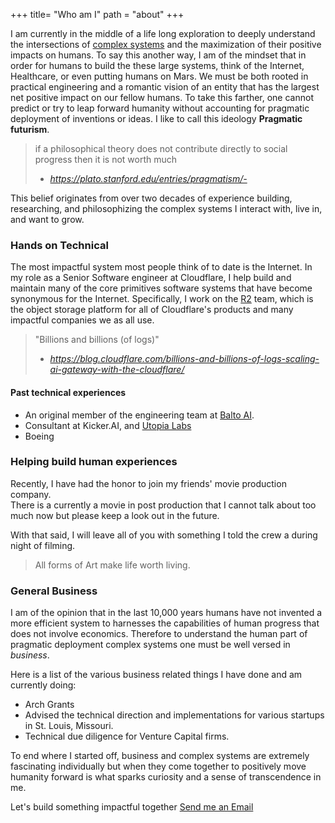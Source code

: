 +++
title= "Who am I"
path = "about"
+++


I am currently in the middle of a life long exploration to deeply understand the intersections of  [complex systems](https://link.springer.com/article/10.1007/s10699-023-09917-w) and the maximization of their positive impacts on humans. To say this another way, I am of the mindset that in order for humans to build the these large systems, think of the Internet, Healthcare, or even putting humans on Mars. We must be both rooted in practical engineering and a romantic vision of an entity that has the largest net positive impact on our fellow humans. To take this farther, one cannot predict or try to leap forward humanity without accounting for pragmatic deployment of inventions or ideas. I like to call this ideology **Pragmatic futurism**.


> if a philosophical theory does not contribute directly to social progress then it is not worth much
> - <cite>https://plato.stanford.edu/entries/pragmatism/- </cite>


This belief originates from over two decades of experience building, researching, and philosophizing the complex systems I interact with, live in, and want to grow.


### Hands on Technical


The most impactful system most people think of to date is the Internet. In my role as a Senior Software engineer at Cloudflare, I help build and maintain many of the core primitives software systems that have become synonymous for the Internet.
Specifically, I work on the [R2](https://developers.cloudflare.com/r2/) team, which is the object storage platform for all of Cloudflare's products and many impactful companies we as all use. 
>"Billions and billions (of logs)"
> - <cite>https://blog.cloudflare.com/billions-and-billions-of-logs-scaling-ai-gateway-with-the-cloudflare/</cite>




#### Past technical experiences
* An original member of the engineering team at [Balto AI](https://www.balto.ai/).
* Consultant at Kicker.AI, and [Utopia Labs](https://utopialabs.com/)
* Boeing







### Helping build human experiences

Recently, I have had the honor to join my  friends'  movie production company.  
There is a currently a movie in post production that I cannot talk about too much now but please keep a look out in the future. 


With that said, I will leave all of you with something I told the crew a during  night of filming.


 > All forms of Art make life worth living.
 >
 


### General Business

I am of the opinion that in the last 10,000 years humans have not invented a more efficient system  to harnesses the capabilities of human progress that does not involve economics. Therefore to understand the human part of pragmatic deployment complex systems one must be well versed in  *business*. 

Here is a list of the various business related things I have done and am currently doing:

* Arch Grants
* Advised the technical direction and implementations for various startups in St. Louis, Missouri.
* Technical due diligence for Venture Capital firms.


To end where I started off, business and complex systems are extremely fascinating individually but when they come together to positively move humanity forward is what sparks curiosity and a sense of transcendence in me.

Let's build something impactful together  [Send me an Email](mailto:kenneth%eversole.dev)




